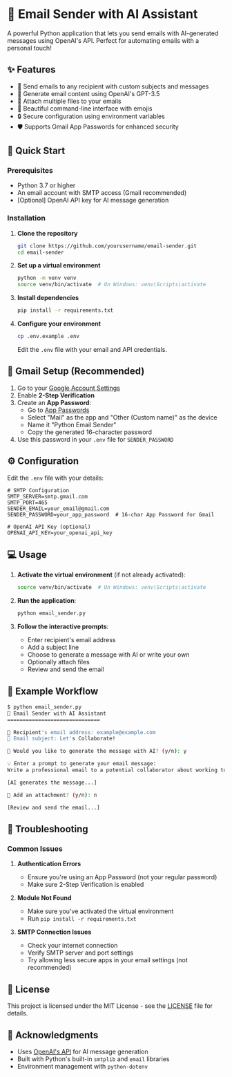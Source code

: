 # 📧 Email Sender with AI Assistant

A powerful Python application that lets you send emails with AI-generated messages using OpenAI's API. Perfect for automating emails with a personal touch!

## ✨ Features

- 📨 Send emails to any recipient with custom subjects and messages
- 🤖 Generate email content using OpenAI's GPT-3.5
- 📎 Attach multiple files to your emails
- 🎨 Beautiful command-line interface with emojis
- 🔒 Secure configuration using environment variables
- 🛡️ Supports Gmail App Passwords for enhanced security

## 🚀 Quick Start

### Prerequisites

- Python 3.7 or higher
- An email account with SMTP access (Gmail recommended)
- [Optional] OpenAI API key for AI message generation

### Installation

1. **Clone the repository**
   ```bash
   git clone https://github.com/yourusername/email-sender.git
   cd email-sender
   ```

2. **Set up a virtual environment**
   ```bash
   python -m venv venv
   source venv/bin/activate  # On Windows: venv\Scripts\activate
   ```

3. **Install dependencies**
   ```bash
   pip install -r requirements.txt
   ```

4. **Configure your environment**
   ```bash
   cp .env.example .env
   ```
   Edit the `.env` file with your email and API credentials.

## 🔐 Gmail Setup (Recommended)

1. Go to your [Google Account Settings](https://myaccount.google.com/)
2. Enable **2-Step Verification**
3. Create an **App Password**:
   - Go to [App Passwords](https://myaccount.google.com/apppasswords)
   - Select "Mail" as the app and "Other (Custom name)" as the device
   - Name it "Python Email Sender"
   - Copy the generated 16-character password
4. Use this password in your `.env` file for `SENDER_PASSWORD`

## ⚙️ Configuration

Edit the `.env` file with your details:

```plaintext
# SMTP Configuration
SMTP_SERVER=smtp.gmail.com
SMTP_PORT=465
SENDER_EMAIL=your_email@gmail.com
SENDER_PASSWORD=your_app_password  # 16-char App Password for Gmail

# OpenAI API Key (optional)
OPENAI_API_KEY=your_openai_api_key
```

## 💻 Usage

1. **Activate the virtual environment** (if not already activated):
   ```bash
   source venv/bin/activate  # On Windows: venv\Scripts\activate
   ```

2. **Run the application**:
   ```bash
   python email_sender.py
   ```

3. **Follow the interactive prompts**:
   - Enter recipient's email address
   - Add a subject line
   - Choose to generate a message with AI or write your own
   - Optionally attach files
   - Review and send the email

## 📝 Example Workflow

```bash
$ python email_sender.py
📧 Email Sender with AI Assistant
==============================

📨 Recipient's email address: example@example.com
📝 Email subject: Let's Collaborate!

🤖 Would you like to generate the message with AI? (y/n): y

💡 Enter a prompt to generate your email message: 
Write a professional email to a potential collaborator about working together on a new project

[AI generates the message...]

📎 Add an attachment? (y/n): n

[Review and send the email...]
```

## 🔧 Troubleshooting

### Common Issues

1. **Authentication Errors**
   - Ensure you're using an App Password (not your regular password)
   - Make sure 2-Step Verification is enabled

2. **Module Not Found**
   - Make sure you've activated the virtual environment
   - Run `pip install -r requirements.txt`

3. **SMTP Connection Issues**
   - Check your internet connection
   - Verify SMTP server and port settings
   - Try allowing less secure apps in your email settings (not recommended)

## 📄 License

This project is licensed under the MIT License - see the [LICENSE](LICENSE) file for details.

## 🙏 Acknowledgments

- Uses [OpenAI's API](https://platform.openai.com/) for AI message generation
- Built with Python's built-in `smtplib` and `email` libraries
- Environment management with `python-dotenv`
